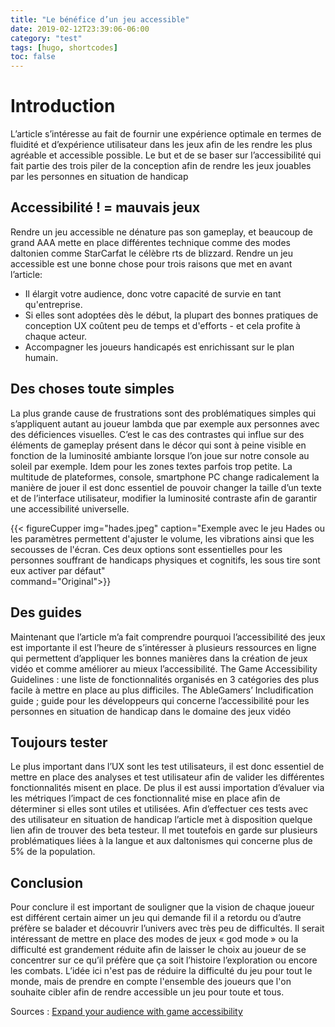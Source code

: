 ```yaml
---
title: "Le bénéfice d’un jeu accessible"
date: 2019-02-12T23:39:06-06:00
category: "test"
tags: [hugo, shortcodes]
toc: false
---
```

# Introduction
L’article s’intéresse au fait de fournir une expérience optimale en termes de fluidité et d’expérience utilisateur dans les jeux afin de les rendre les plus agréable et accessible possible. Le but et de se baser sur l’accessibilité qui fait partie des trois piler de la conception afin de rendre les jeux jouables par les personnes en situation de handicap


## Accessibilité ! = mauvais jeux
Rendre un jeu accessible ne dénature pas son gameplay, et beaucoup de grand AAA mette en place différentes technique comme des modes daltonien comme StarCarfat le célèbre rts de blizzard. Rendre un jeu accessible est une bonne chose pour trois raisons que met en avant l’article: 

*	Il élargit votre audience, donc votre capacité de survie en tant qu'entreprise.
*	Si elles sont adoptées dès le début, la plupart des bonnes pratiques de conception UX coûtent peu de temps et d'efforts - et cela profite à chaque acteur.
*	Accompagner les joueurs handicapés est enrichissant sur le plan humain.

## Des choses toute simples
La plus grande cause de frustrations sont des problématiques simples qui s’appliquent autant au joueur lambda que par exemple aux personnes avec des déficiences visuelles. C’est le cas des contrastes qui influe sur des éléments de gameplay présent dans le décor qui sont à peine visible en fonction de la luminosité ambiante lorsque l’on joue sur notre console au soleil par exemple. Idem pour les zones textes parfois trop petite. La multitude de plateformes, console, smartphone PC change radicalement la manière de jouer il est donc essentiel de pouvoir changer la taille d’un texte et de l’interface utilisateur, modifier la luminosité contraste afin de garantir une accessibilité universelle.

  {{< figureCupper
img="hades.jpeg" 
caption="Exemple avec le jeu Hades ou les paramètres permettent d'ajuster le volume, les vibrations ainsi que les secousses de l'écran. Ces deux options sont essentielles pour les personnes souffrant de handicaps physiques et cognitifs, les sous tire sont eux activer par défaut"  
command="Original">}}


## Des guides 
Maintenant que l’article m’a fait comprendre pourquoi l’accessibilité des jeux est importante il est l’heure de s’intéresser à plusieurs ressources en ligne qui permettent d’appliquer les bonnes manières dans la création de jeux vidéo et comme améliorer au mieux l’accessibilité. 
The Game Accessibility Guidelines : une liste de fonctionnalités organisés en 3 catégories des plus facile à mettre en place au plus difficiles. 
The AbleGamers’ Includification guide ; guide   pour les développeurs qui concerne l’accessibilité pour les personnes en situation de handicap dans le domaine des jeux vidéo

## Toujours tester
Le plus important dans l’UX sont les test utilisateurs, il est donc essentiel de mettre en place des analyses et test utilisateur afin de valider les différentes fonctionnalités misent en place. De plus il est aussi importation d’évaluer via les métriques l’impact de ces fonctionnalité mise en place afin de déterminer si elles sont utiles et utilisées. 
Afin d’effectuer ces tests avec des utilisateur en situation de handicap l’article met à disposition quelque lien afin de trouver des beta testeur. Il met toutefois en garde sur plusieurs problématiques liées à la langue et aux daltonismes qui concerne plus de 5% de la population.


## Conclusion
Pour conclure il est important de souligner que la vision de chaque joueur est différent certain aimer un jeu qui demande fil il a retordu ou d’autre préfère se balader et découvrir l’univers avec très peu de difficultés. Il serait intéressant de mettre en place des modes de jeux « god mode » ou la difficulté est grandement réduite afin de laisser le choix au joueur de se concentrer sur ce qu’il préfère que ça soit l’histoire l’exploration ou encore les combats. L’idée ici n'est pas de réduire la difficulté du jeu pour tout le monde, mais de prendre en compte l'ensemble des joueurs que l'on souhaite cibler afin de rendre accessible un jeu pour toute et tous.

Sources : [Expand your audience with game accessibility](https://gameanalytics.com/blog/how-to-expand-your-audience-with-game-accessibility/)
